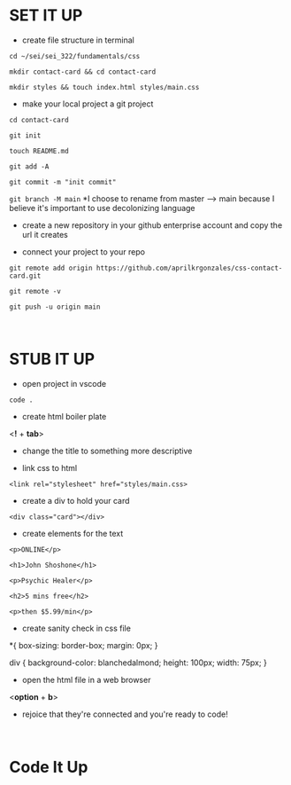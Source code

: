 # SET IT UP
- create file structure in terminal

`cd ~/sei/sei_322/fundamentals/css`

`mkdir contact-card && cd contact-card`

`mkdir styles && touch index.html styles/main.css`


- make your local project a git project

`cd contact-card`

`git init`

`touch README.md`

`git add -A`

`git commit -m "init commit"`

`git branch -M main`
*I choose to rename from master --> main because I believe it's important to use decolonizing language


- create a new repository in your github enterprise account and copy the url it creates


- connect your project to your repo

`git remote add origin https://github.com/aprilkrgonzales/css-contact-card.git`

`git remote -v`

`git push -u origin main`

<br>

# STUB IT UP
- open project in vscode

`code .`


- create html boiler plate

<<b>!</b> + <b>tab</b>>

- change the title to something more descriptive

- link css to html

`<link rel="stylesheet" href="styles/main.css>`

- create a div to hold your card

`<div class="card"></div>`

- create elements for the text

`<p>ONLINE</p>`

`<h1>John Shoshone</h1>`

`<p>Psychic Healer</p>`

`<h2>5 mins free</h2>`

`<p>then $5.99/min</p>`

- create sanity check in css file

*{
    box-sizing: border-box;
    margin: 0px;
}

div {
    background-color: blanchedalmond;
    height: 100px;
    width: 75px;
}

- open the html file in a web browser

<<b>option</b> + <b>b</b>>

- rejoice that they're connected and you're ready to code!

<br>

# Code It Up

